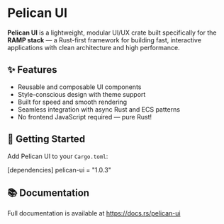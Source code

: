 # Pelican UI

**Pelican UI** is a lightweight, modular UI/UX crate built specifically for the **RAMP stack** — a Rust-first framework for building fast, interactive applications with clean architecture and high performance.

## ✨ Features

- Reusable and composable UI components
- Style-conscious design with theme support
- Built for speed and smooth rendering
- Seamless integration with async Rust and ECS patterns
- No frontend JavaScript required — pure Rust!

## 🚀 Getting Started

Add Pelican UI to your `Cargo.toml`:

[dependencies]
pelican-ui = "1.0.3"

## 📚 Documentation
Full documentation is available at https://docs.rs/pelican-ui
